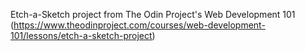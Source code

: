 Etch-a-Sketch project
from The Odin Project's Web Development 101 (https://www.theodinproject.com/courses/web-development-101/lessons/etch-a-sketch-project)